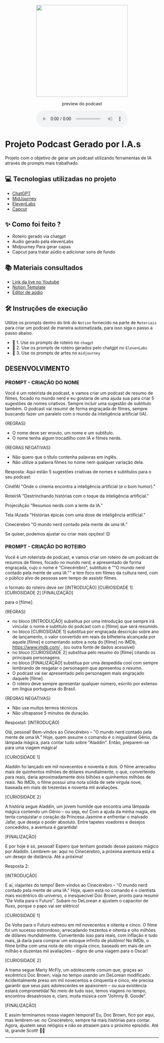 <p align="center">
<img 
    src="./assets/Cinecérebro PODCAST - Logo.png"
    width="300"
/>
</p>

<p align="center">
    preview do podcast
</p>

<div align="center">
    <audio src="output/podcast_editado.MP3" controls title="Podcast editado"></audio>
</div>

# Projeto Podcast Gerado por I.A.s

Projeto com o objetivo de gerar um podcast utilizando ferramentas de IA através de prompts mais trabalhado.


## 💻 Tecnologias utilizadas no projeto

- [ChatGPT](https://chat.openai.com/) 
- [MidJourney](https://www.midjourney.com/app/)
- [ElevenLabs](https://beta.elevenlabs.io/)
- [Capcut](https://www.capcut.com/pt-br/)

## ✨ Como foi feito ?

- Roteiro gerado via chatgpt
- Audio gerado pela elevenLabs
- Midjourney Para gerar capas
- Capcut para tratar aúdio e adicionar sons de fundo

## 📚 Materiais consultados

- [Link da live no Youtube](https://www.youtube.com)
- [Notion Template](https://helpful-jump-17b.notion.site/PAS-Podcast-AI-Studio-210489e15d7a4a73b743bb159e45d06f?pvs=4)
- [Editor de aúdio](https://www.capcut.com/editor?from_page=landing_page&__action_from=picture_V%C3%ADdeos%20profissionais%20em%20minutos,%20n%C3%A3o%20em%20horas.)


## 🛠️ Instruções de execução

Utilize os prompts dentro do link do `Notion` fornecido na parte de `Materiais` para criar um podcast de maneira automatizada, para isso siga o passo a passo abaixo.

- 🤖 1. Use os prompts de roteiro no `chagpt`
- 🤖 2. Use os prompts de roteiro gerados pelo chatgpt no  `ElevenLabs`
- 🤖 3. Use os prompts de artes no `midjourney`


## DESENVOLVIMENTO

### PROMPT - CRIAÇÃO DO NOME
Você é um roteirista de podcast, e vamos criar um podcast de resumo de filmes, focado no mundo nerd e eu gostaria de uma ajuda sua para criar 5 sugestões de nomes criativos. Sempre incluir uma sugestão de subtítulo também.
O podcast vai resumir de forma engraçada de filmes, sempre buscando fazer um paralelo com o mundo da inteligência artificial (IA).

{REGRAS}

- O nome deve ser enxuto, um nome e um subtítulo.
- O nome tenha algum trocadilho com IA e filmes nerds.

{REGRAS NEGATIVAS}

- Não quero que o título contenha palavras em inglês.
- Não utilize a palavra filmes no nome nem qualquer variação dela.

Resposta:
Aqui estão 5 sugestões criativas de nomes e subtítulos para o seu podcast:

CinéfAI
"Onde o cinema encontra a inteligência artificial (e o bom humor)."

RoteirIA
"Destrinchando histórias com o toque da inteligência artificial."

ProjeciAção
"Resumos nerds com a lente da IA."

Tela IAzada
"Histórias épicas com uma dose de inteligência artificial."

Cinecérebro
"O mundo nerd contado pela mente de uma IA."

Se quiser, podemos ajustar ou criar mais opções! 😊

### PROMPT - CRIAÇÃO DO ROTEIRO

Você é um roteirista de podcast, e vamos criar um  roteiro de um podcast de resumos de filmes, focado no mundo nerd, e apresentado de forma engraçada, cujo o nome é "Cinecérebro", subtítulo é ""O mundo nerd contado pela mente de uma IA."" e tem foco em filmes da cultura nerd, com o público alvo de pessoas sem tempo de assistir filmes.

o formato do roteiro deve ser
[INTRODUÇÃO]
[CURIOSIDADE 1]
[CURIOSIDADE 2]
[FINALIZAÇÃO]

para o [filme]: 

{REGRAS}

- no bloco [INTRODUÇÃO] substitua por uma introdução que sempre irá vincular o nome e subtítulo do podcast com o [filme] que será resumido.
- no bloco [CURIOSIDADE 1] substitua por engraçada descrição sobre ano de lançamento, o valor convertido em reais da bilheteria alcançada por aquele [filme] e comentando sobre a nota do [filme] no IMDb, https://www.imdb.com/ , (ou outra fonte de dados acessível)
- no bloco [CURIOSIDADE 2] substitua pelo resumo do [filme] citando os principais personagens.
- no bloco [FINALIZAÇÃO] substitua por uma despedida cool com sempre lembrando de resgatar o personagem que apresentou o resumo.
- O podcast vai ser apresentado pelo personagem mais engraçado daquele [filme].
- O roteiro deve sempre apresentar qualquer número, escrito por extenso em língua portuguesa do Brasil.

{REGRAS NEGATIVAS}

- Não use muitos termos técnicos.
- Não ultrapasse 5 minutos de duração.

Resposta1:
[INTRODUÇÃO]

Olá, pessoal! Bem-vindos ao Cinecérebro – "O mundo nerd contado pela mente de uma IA." Hoje, quem assume o comando é o inigualável Gênio, da lâmpada mágica, para contar tudo sobre "Aladdin". Então, preparem-se para uma viagem mágica!

[CURIOSIDADE 1]

Aladdin foi lançado em mil novecentos e noventa e dois. O filme arrecadou mais de quinhentos milhões de dólares mundialmente, o que, convertendo para reais, daria aproximadamente dois bilhões e quinhentos milhões de reais. No IMDb, o filme possui uma nota sólida de sete vírgula nove, baseada em mais de trezentas e noventa mil avaliações.

[CURIOSIDADE 2]

A história segue Aladdin, um jovem humilde que encontra uma lâmpada mágica contendo um Gênio – ou seja, eu! Com a ajuda da minha magia, ele tenta conquistar o coração da Princesa Jasmine e enfrentar o malvado Jafar, que deseja o poder absoluto. Entre tapetes voadores e desejos concedidos, a aventura é garantida!

[FINALIZAÇÃO]

E por hoje é só, pessoal! Espero que tenham gostado desse passeio mágico por Aladdin. Lembrem-se: aqui no Cinecérebro, a próxima aventura está a um desejo de distância. Até a próxima!

Resposta 2:

[INTRODUÇÃO]

E aí, viajantes do tempo! Bem-vindos ao Cinecérebro – "O mundo nerd contado pela mente de uma IA." Hoje, quem está no comando é o cientista mais excêntrico do universo, o inesquecível Doc Brown, pronto para resumir "De Volta para o Futuro". Subam no DeLorean e ajustem o capacitor de fluxo, porque o papo vai ser elétrico!

[CURIOSIDADE 1]

De Volta para o Futuro estreou em mil novecentos e oitenta e cinco. O filme foi um sucesso estrondoso, arrecadando trezentos e oitenta e oito milhões de dólares mundialmente. Convertendo isso para reais, com inflação e tudo mais, já daria para comprar um estoque infinito de plutônio! No IMDb, o filme brilha com uma nota de oito vírgula cinco, baseado em mais de um milhão e duzentas mil avaliações – digno de uma viagem para o Oscar!

[CURIOSIDADE 2]

A trama segue Marty McFly, um adolescente comum que, graças ao excêntrico Doc Brown, viaja no tempo usando um DeLorean modificado. Acidentalmente preso em mil novecentos e cinquenta e cinco, ele precisa garantir que seus pais adolescentes se apaixonem – ou sua existência estará comprometida! No meio de tudo isso, temos viagens no tempo, encontros desastrosos e, claro, muita música com “Johnny B. Goode”.

[FINALIZAÇÃO]

E assim terminamos nossa viagem temporal! Eu, Doc Brown, fico por aqui, mas lembrem-se: no Cinecérebro, sempre há mais histórias para contar. Agora, ajustem seus relógios e não se atrasem para o próximo episódio. Até lá, grande Scott! 🚗💨

---
